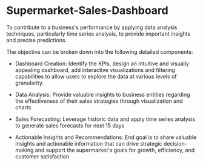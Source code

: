# Supermarket-Sales-Dashboard

To contribute to a business's performance by applying data analysis techniques, particularly time series analysis, to provide important insights and 
precise predictions. 

The objective can be broken down into the following detailed components:

* Dashboard Creation: Identify the KPIs, design an intuitive and visually appealing dashboard, add interactive visualizations and filtering capabilities to allow users to explore the data at various levels of granularity.
  
* Data Analysis: Provide valuable insights to business entities regarding the effectiveness of their sales strategies through visualization and charts
  
* Sales Forecasting: Leverage historic data and apply time series analysis to generate sales forecasts for next 15 days

* Actionable Insights and Recommendations: End goal is to share valuable insights and actionable information that can drive strategic decision-making and support the supermarket's goals for growth, efficiency, and customer satisfaction
